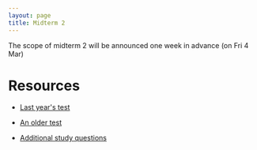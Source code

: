 ```yaml
---
layout: page
title: Midterm 2
---
```


The scope of midterm 2 will be announced one week in advance (on Fri 4 Mar)

# Resources

* [Last year's test](http://lalashan.mcmaster.ca/3SS/2015/midterm2.1.test.pdf)

* [An older test](http://lalashan.mcmaster.ca/3SS/2012/midterm2.test.pdf)
	
* [Additional study questions](http://lalashan.mcmaster.ca/3SS/2015/midterm23sq.test.pdf)
